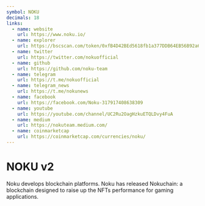 ```yaml
---
symbol: NOKU
decimals: 18
links:
  - name: website
    url: https://www.noku.io/
  - name: explorer
    url: https://bscscan.com/token/0xfB4D42BEd5618fb1a377DDB64EB56B92a6d117f2
  - name: twitter
    url: https://twitter.com/nokuofficial
  - name: github
    url: https://github.com/noku-team
  - name: telegram
    url: https://t.me/nokuofficial
  - name: telegram_news
    url: https://t.me/nokunews
  - name: facebook
    url: https://facebook.com/Noku-317917408638309
  - name: youtube
    url: https://youtube.com/channel/UC2Ru2OagHzkuETQLDvy4FuA
  - name: medium
    url: https://nokuteam.medium.com/
  - name: coinmarketcap
    url: https://coinmarketcap.com/currencies/noku/
---
```


# NOKU v2

Noku develops blockchain platforms. Noku has released Nokuchain: a blockchain designed to raise up the NFTs performance for gaming applications.
